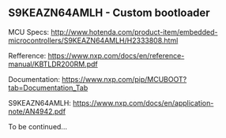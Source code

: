 ## S9KEAZN64AMLH - Custom bootloader

MCU Specs: http://www.hotenda.com/product-item/embedded-microcontrollers/S9KEAZN64AMLH/H2333808.html

Refference: https://www.nxp.com/docs/en/reference-manual/KBTLDR200RM.pdf

Documentation: https://www.nxp.com/pip/MCUBOOT?tab=Documentation_Tab

S9KEAZN64AMLH: https://www.nxp.com/docs/en/application-note/AN4942.pdf

To be continued...

